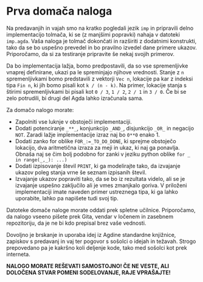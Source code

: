 # Prva domača naloga

Na predavanjih in vajah smo na kratko pogledali jezik `imp` in pripravili delno implementacijo tolmača, ki se (z manjšimi popravki) nahaja v datoteki `imp.agda`. Vaša naloga je tolmač dokončati in razširiti z dodatnimi konstrukti, tako da se bo uspešno prevedel in bo pravilno izvedel dane primere ukazov. Priporočamo, da si za testiranje pripravite še nekaj svojih primerov.

Da bo implementacija lažja, bomo predpostavili, da so vse spremenljivke vnaprej definirane, ukazi pa le spreminjajo njihove vrednosti. Stanje z `n` spremenljivkami bomo predstavili z vektorji `Vec n`, lokacije pa kar z indeksi tipa `Fin n`, ki jih bomo pisali kot `k / (n - k)`. Na primer, lokacije stanja s štirimi spremenljivkami bi pisali kot `0 / 3`, `1 / 2`, `2 / 1` in `3 / 0`. Če bi se zelo potrudili, bi drugi del Agda lahko izračunala sama.

Za domačo nalogo morate:

- Zapolniti vse luknje v obstoječi implementaciji.
- Dodati potenciranje `_**_`, konjunkcijo `_AND_`, disjunkcijo `_OR_` in negacijo `NOT`. Zaradi lažje implementacije izraz naj bo `0**0` enako 1. 
- Dodati zanko for oblike `FOR_:=_TO_DO_DONE`, ki sprejme obstoječo lokacijo, dva aritmetična izraza za meji in ukaz, ki naj ga ponavlja. Obnaša naj se čim bolj podobno for zanki v jeziku python oblike `for _ in range(_,_): ...)`
- Dodati izpisovanje števil `PRINT`, ki ga modelirajte tako, da izvajanje ukazov poleg stanja vrne še seznam izpisanih števil.
- Izvajanje ukazov popraviti tako, da se bo iz rezultata videlo, ali se je izvajanje uspešno zaključilo ali je vmes zmanjkalo goriva. V priloženi implementaciji imate naveden primer ustreznega tipa, ki ga lahko uporabite, lahko pa napišete tudi svoj tip.

Datoteke domače naloge morate oddati prek spletne učilnice. Priporočamo, da nalogo vseeno pišete prek Gita, vendar v ločenem in zasebnem repozitoriju, da je ne bi kdo prepisal brez vaše vednosti.

Dovoljno je brskanje in uporaba idej iz Agdine standardne knjižnice, zapiskov s predavanj in vaj ter pogovor s sošolci o idejah in težavah. Strogo prepovedano pa je kakršno koli deljenje kode, tako med sošolci kot prek interneta.

**NALOGO MORATE REŠEVATI SAMOSTOJNO! ČE NE VESTE, ALI DOLOČENA STVAR POMENI SODELOVANJE, RAJE VPRAŠAJTE!**

